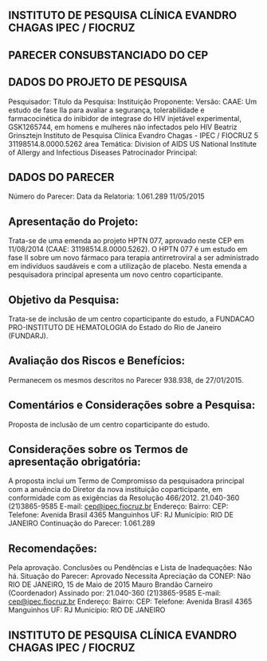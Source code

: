 ## INSTITUTO DE PESQUISA CLÍNICA EVANDRO CHAGAS IPEC / FIOCRUZ

## PARECER CONSUBSTANCIADO DO CEP
## DADOS DO PROJETO DE PESQUISA
Pesquisador:
Título da Pesquisa:
Instituição Proponente:
Versão:
CAAE:
Um estudo de fase IIa para avaliar a segurança, tolerabilidade e farmacocinética do inibidor de integrase do HIV injetável experimental, GSK1265744, em homens e mulheres não infectados pelo HIV
Beatriz Grinsztejn
Instituto de Pesquisa Clínica Evandro Chagas - IPEC / FIOCRUZ
5
31198514.8.0000.5262
área Temática:
Division of AIDS US National Institute of Allergy and Infectious Diseases Patrocinador Principal:
## DADOS DO PARECER
Número do Parecer:
Data da Relatoria:
1.061.289
11/05/2015
## Apresentação do Projeto:
Trata-se de uma emenda ao projeto HPTN 077, aprovado neste CEP em 11/08/2014 (CAAE: 31198514.8.0000.5262). O HPTN 077 é um estudo em fase II sobre um novo fármaco para terapia antirretroviral a ser administrado em indivíduos saudáveis e com a utilização de placebo. Nesta emenda a pesquisadora principal apresenta um novo centro coparticipante.
## Objetivo da Pesquisa:
Trata-se de inclusão de um centro coparticipante do estudo, a FUNDACAO PRO-INSTITUTO DE HEMATOLOGIA do Estado do Rio de Janeiro (FUNDARJ).
## Avaliação dos Riscos e Benefícios:
Permanecem os mesmos descritos no Parecer 938.938, de 27/01/2015.
## Comentários e Considerações sobre a Pesquisa:
Proposta de inclusão de um centro coparticipante do estudo.
## Considerações sobre os Termos de apresentação obrigatória:
A proposta inclui um Termo de Compromisso da pesquisadora principal com a anuência do Diretor da nova instituição coparticipante, em conformidade com as exigências da Resolução 466/2012.
21.040-360
(21)3865-9585
E-mail:
cep@ipec.fiocruz.br
Endereço:
Bairro:
CEP:
Telefone:
Avenida Brasil 4365
Manguinhos
UF: RJ
Município:
RIO DE JANEIRO
Continuação do Parecer: 1.061.289
## Recomendações:
Pela aprovação.
Conclusões ou Pendências e Lista de Inadequações:
Não há.
Situação do Parecer:
Aprovado
Necessita Apreciação da CONEP:
Não
RIO DE JANEIRO, 15 de Maio de 2015
Mauro Brandão Carneiro (Coordenador) Assinado por:
21.040-360
(21)3865-9585
E-mail:
cep@ipec.fiocruz.br
Endereço:
Bairro:
CEP:
Telefone:
Avenida Brasil 4365
Manguinhos
UF: RJ
Município:
RIO DE JANEIRO
## INSTITUTO DE PESQUISA CLÍNICA EVANDRO CHAGAS IPEC / FIOCRUZ
